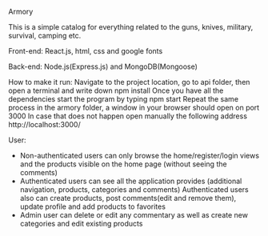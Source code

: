 Armory

This is a simple catalog for everything related to the guns, knives, military, survival, camping etc.

Front-end:
React.js, html, css and google fonts

Back-end:
Node.js(Express.js) and MongoDB(Mongoose)

How to make it run:
Navigate to the project location, go to api folder, then open a terminal and write down npm install
Once you have all the dependencies start the program by typing npm start
Repeat the same process in the armory folder, a window in your browser should open on port 3000
In case that does not happen open manually the following address http://localhost:3000/

User:
 - Non-authenticated users can only browse the home/register/login views and the products visible on the home page
   (without seeing the comments)
 - Authenticated users can see all the application provides (additional navigation, products, categories and comments)
   Authenticated users also can create products, post comments(edit and remove them), update profile and add 
   products to favorites
 - Admin user can delete or edit any commentary as well as create new categories and edit existing products
